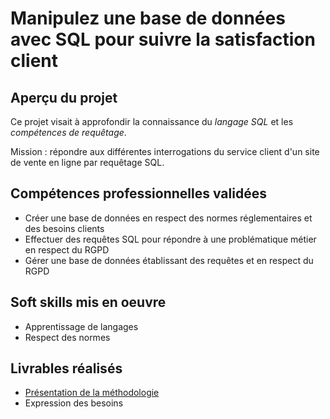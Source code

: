 # Manipulez une base de données avec SQL pour suivre la satisfaction client

## Aperçu du projet 

Ce projet visait à approfondir la connaissance du *langage SQL* et les *compétences de requêtage*. 

Mission : répondre aux différentes interrogations du service client d'un site de vente en ligne par requêtage SQL.

## Compétences professionnelles validées

- Créer une base de données en respect des normes réglementaires et des besoins clients
- Effectuer des requêtes SQL pour répondre à une problématique métier en respect du RGPD
- Gérer une base de données établissant des requêtes et en respect du RGPD

## Soft skills mis en oeuvre

- Apprentissage de langages
- Respect des normes

## Livrables réalisés

- [Présentation de la méthodologie](https://github.com/Thierry-Monjo/Portfolio_data_analyst_bi/blob/main/Projets_OC_BIA/Projet_05/Projet_05_presentation.pdf)
- Expression des besoins
